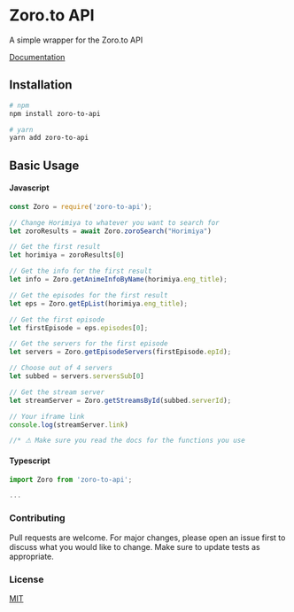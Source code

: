 # Zoro.to API

A simple wrapper for the Zoro.to API

[Documentation](https://yashraj-n.github.io/zoro-to-api/)
## Installation

```bash
# npm
npm install zoro-to-api

# yarn
yarn add zoro-to-api
```

## Basic Usage


#### Javascript
```js
const Zoro = require('zoro-to-api');

// Change Horimiya to whatever you want to search for
let zoroResults = await Zoro.zoroSearch("Horimiya")  

// Get the first result
let horimiya = zoroResults[0] 

// Get the info for the first result
let info = Zoro.getAnimeInfoByName(horimiya.eng_title); 

// Get the episodes for the first result
let eps = Zoro.getEpList(horimiya.eng_title); 

// Get the first episode
let firstEpisode = eps.episodes[0];

// Get the servers for the first episode
let servers = Zoro.getEpisodeServers(firstEpisode.epId); 

// Choose out of 4 servers
let subbed = servers.serversSub[0] 

// Get the stream server
let streamServer = Zoro.getStreamsById(subbed.serverId); 

// Your iframe link
console.log(streamServer.link) 

//* ⚠ Make sure you read the docs for the functions you use
```


#### Typescript
```ts
import Zoro from 'zoro-to-api';

...
```


### Contributing

Pull requests are welcome. For major changes, please open an issue first to discuss what you would like to change.
Make sure to update tests as appropriate.

### License
[MIT](https://choosealicense.com/licenses/mit/)
